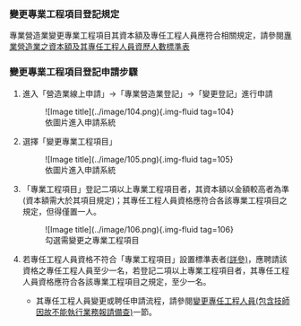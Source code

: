

### 變更專業工程項目登記規定
專業營造業變更專業工程項目其資本額及專任工程人員應符合相關規定，請參閱[專業營造業之資本額及其專任工程人員資歷人數標準表](https://glrs.moi.gov.tw/LawContent.aspx?id=FL031531)<br>

### 變更專業工程項目登記申請步驟
1. 進入「營造業線上申請」→「專業營造業登記」→「變更登記」進行申請
    <figure markdown="span">
    ![Image title](../image/104.png){.img-fluid tag=104}
    <figcaption>依圖片進入申請系統</figcaption>
    </figure>

2. 選擇「變更專業工程項目」
    <figure markdown="span">
    ![Image title](../image/105.png){.img-fluid tag=105}
    <figcaption>依圖片進入申請系統</figcaption>
    </figure>

3. 「專業工程項目」登記二項以上專業工程項目者，其資本額以金額較高者為準(資本額需大於其項目規定)；其專任工程人員資格應符合各該專業工程項目之規定，但得僅置一人。
    <figure markdown="span">
    ![Image title](../image/106.png){.img-fluid tag=106}
    <figcaption>勾選需變更之專業工程項目</figcaption>
    </figure>

4. 若專任工程人員資格不符合「專業工程項目」設置標準表者[(詳參)](https://glrs.moi.gov.tw/LawContent.aspx?id=FL031531)，應聘請該資格之專任工程人員至少一名，若登記二項以上專業工程項目者，其專任工程人員資格應符合各該專業工程項目之規定，至少一名。

    - 其專任工程人員變更或聘任申請流程，請參閱[變更專任工程人員(包含技師因故不能執行業務報請備查)](change_engineer.md)一節。